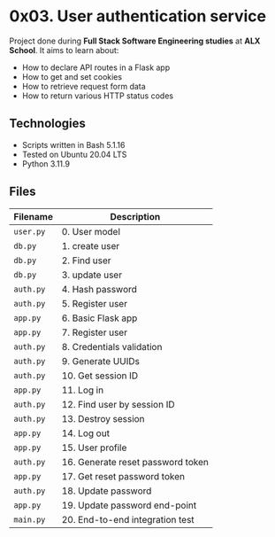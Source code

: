 
# 0x03. User authentication service

Project done during **Full Stack Software Engineering studies** at **ALX School**. It aims to learn about: 
- How to declare API routes in a Flask app
- How to get and set cookies
- How to retrieve request form data
- How to return various HTTP status codes

## Technologies
* Scripts written in Bash 5.1.16
* Tested on Ubuntu 20.04 LTS
* Python 3.11.9

## Files

| Filename | Description |
| -------- | ----------- |
| `user.py` | 0. User model |
| `db.py` | 1. create user |
| `db.py` | 2. Find user |
| `db.py` | 3. update user |
| `auth.py` | 4. Hash password  |
| `auth.py` | 5. Register user |
| `app.py` | 6. Basic Flask app |
| `app.py` | 7. Register user |
| `auth.py` | 8. Credentials validation |
| `auth.py` | 9. Generate UUIDs |
| `auth.py` | 10. Get session ID |
| `app.py` | 11. Log in |
| `auth.py` | 12. Find user by session ID |
| `auth.py` | 13. Destroy session |
| `app.py` | 14. Log out |
| `app.py` | 15. User profile |
| `auth.py` | 16. Generate reset password token |
| `app.py` | 17. Get reset password token |
| `auth.py` | 18. Update password |
| `app.py` | 19. Update password end-point |
| `main.py` | 20. End-to-end integration test |